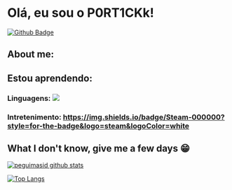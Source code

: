 # Olá, eu sou o P0RT1CKk!

[![Github Badge](https://img.shields.io/badge/-Github-000?style=flat-square&logo=Github&logoColor=white&link=https://github.com/gui-loko)](https://github.com/P0RT1CKk)


## About me:

## Estou aprendendo:

### Linguagens: <img src="https://img.shields.io/badge/Python-3776AB?&style=for-the-badge&logo=python&logoColor=white"/>

### Intretenimento: https://img.shields.io/badge/Steam-000000?style=for-the-badge&logo=steam&logoColor=white

## What I don't know, give me a few days 😁

[![peguimasid github stats](https://github-readme-stats.vercel.app/api?username=P0RT1CKk&show_icons=true&title_color=fff&icon_color=7159c1&text_color=f8f8f2&bg_color=171c24&count_private=true)](https://github.com/P0RT1CKk)

[![Top Langs](https://github-readme-stats.vercel.app/api/top-langs/?username=diego3g&layout=compact&title_color=fff&text_color=f8f8f2&hide=java&bg_color=171c24)](https://github.com/P0RT1CKk)
